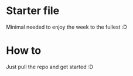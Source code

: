 # Starter file 

Minimal needed to enjoy the week to the fullest :D 

# How to

Just pull the repo and get started :D 

